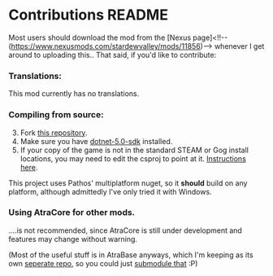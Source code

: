 ﻿Contributions README
====================================

Most users should download the mod from the [Nexus page]<!!--(https://www.nexusmods.com/stardewvalley/mods/11856)--> whenever I get around to uploading this.. That said, if you'd like to contribute:

### Translations:

This mod currently has no translations.

<!--- This mod uses SMAPI's i18n feature for translations. I'd love to get translations! Please see the wiki's guide [here](https://stardewvalleywiki.com/Modding:Translations), and feel free to message me, contact me on Discord (@atravita#9505) or send me a pull request! -->

### Compiling from source:

3. Fork [this repository](https://github.com/atravita-mods/StardewMods).
4. Make sure you have [dotnet-5.0-sdk](https://dotnet.microsoft.com/en-us/download/dotnet/5.0) installed.
5. If your copy of the game is not in the standard STEAM or Gog install locations, you may need to edit the csproj to point at it. [Instructions here](https://github.com/Pathoschild/SMAPI/blob/develop/docs/technical/mod-package.md#available-properties).

This project uses Pathos' multiplatform nuget, so it **should** build on any platform, although admittedly I've only tried it with Windows.

### Using AtraCore for other mods.

....is not recommended, since AtraCore is still under development and features may change without warning.

(Most of the useful stuff is in AtraBase anyways, which I'm keeping as its own [seperate repo](https://github.com/atravita-mods/AtraBase), so you could just [submodule that](https://git-scm.com/book/en/v2/Git-Tools-Submodules) :P)